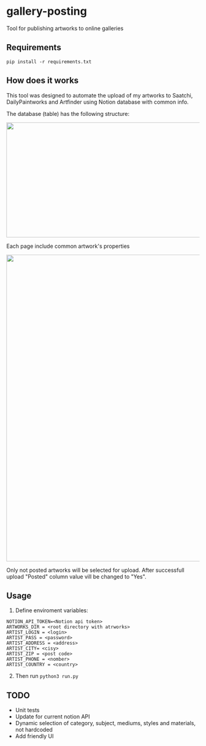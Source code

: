 # gallery-posting
Tool for publishing artworks to online galleries

## Requirements

 `pip install -r requirements.txt`

## How does it works

This tool was designed to automate the upload of my artworks to Saatchi, DailyPaintworks and Artfinder
using Notion database with common info.

The database (table) has the following structure:

<img src="https://user-images.githubusercontent.com/62947325/217303497-a3da9eab-c521-4580-9f4a-7597f7235516.png" width="600" height="300">

Each page include common artwork's properties

<img src="https://user-images.githubusercontent.com/62947325/217301913-b7c0dab7-2688-4c9e-b92f-dd571c061fe1.png" width="800" height="800">

Only not posted artworks will be selected for upload. After successfull upload "Posted" column value vill be changed to "Yes".

## Usage

1. Define enviroment variables:

```
NOTION_API_TOKEN=<Notion api token>
ARTWORKS_DIR = <root directory with atrworks>
ARTIST_LOGIN = <login>
ARTIST_PASS = <password>
ARTIST_ADDRESS = <address>
ARTIST_CITY= <cisy>
ARTIST_ZIP = <post code>
ARTIST_PHONE = <nomber>
ARTIST_COUNTRY = <country>
```

2. Then run
`python3 run.py`

## TODO
* Unit tests
* Update for current notion API
* Dynamic selection of category, subject, mediums, styles and materials, not hardcoded
* Add friendly UI
